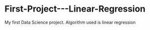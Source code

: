 # First-Project---Linear-Regression
My first Data Science project. Algorithm used is linear regression
